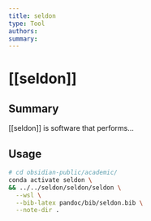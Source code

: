 ```yaml
---
title: seldon
type: Tool 
authors:
summary:
---
```


# [[seldon]]

## Summary

[[seldon]] is software that performs...

## Usage

```bash
# cd obsidian-public/academic/
conda activate seldon \
&& ../../seldon/seldon/seldon \
  --wsl \
  --bib-latex pandoc/bib/seldon.bib \
  --note-dir .
```
